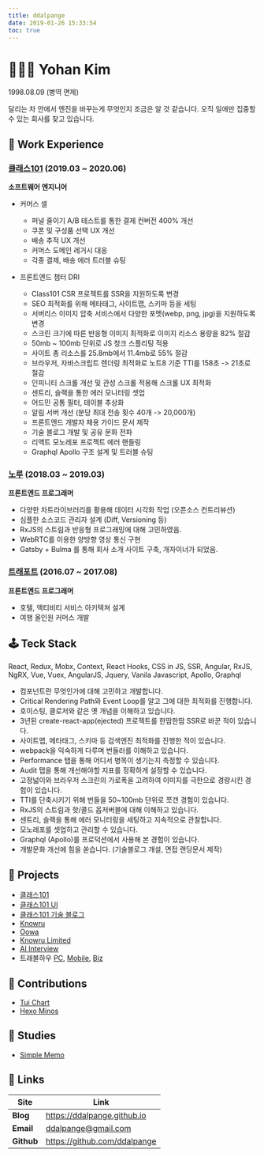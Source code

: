 ```yaml
---
title: ddalpange
date: 2019-01-26 15:33:54
toc: true
---
```


# 👨🏻‍💻 Yohan Kim

1998.08.09 (병역 면제)

달리는 차 안에서 엔진을 바꾸는게 무엇인지 조금은 알 것 같습니다.
오직 일에만 집중할 수 있는 회사를 찾고 있습니다.


## 📌 Work Experience

### [클래스101](https://class101.net) (2019.03 ~ 2020.06)

**소프트웨어 엔지니어**

- 커머스 셀
  - 퍼널 줄이기 A/B 테스트를 통한 결제 컨버전 400% 개선
  - 쿠폰 및 구성품 선택 UX 개선 
  - 배송 추적 UX 개선
  - 커머스 도메인 레거시 대응
  - 각종 결제, 배송 에러 트러블 슈팅
  
- 프론트엔드 챕터 DRI
  - Class101 CSR 프로젝트를 SSR을 지원하도록 변경
  - SEO 최적화를 위해 메타태그, 사이트맵, 스키마 등을 세팅
  - 서버리스 이미지 압축 서비스에서 다양한 포멧(webp, png, jpg)을 지원하도록 변경 
  - 스크린 크기에 따른 반응형 이미지 최적화로 이미지 리소스 용량을 82% 절감 
  - 50mb ~ 100mb 단위로 JS 청크 스플리팅 적용 
  - 사이트 총 리소스를 25.8mb에서 11.4mb로 55% 절감
  - 브라우저, 자바스크립트 렌더링 최적화로 노트8 기준 TTI를 158초 -> 21초로 절감
  - 인피니티 스크롤 개선 및 관성 스크롤 적용해 스크롤 UX 최적화
  - 센트리, 슬랙을 통한 에러 모니터링 셋업
  - 어드민 공통 필터, 테이블 추상화
  - 알림 서버 개선 (분당 최대 전송 횟수 40개 -> 20,000개)
  - 프론트엔드 개발자 채용 가이드 문서 제작
  - 기술 블로그 개발 및 공유 문화 전파
  - 리액트 모노레포 프로젝트 에러 핸들링 
  - Graphql Apollo 구조 설계 및 트러블 슈팅 

### [노루](http://knowru.com) (2018.03 ~ 2019.03)

**프론트엔드 프로그래머**

- 다양한 차트라이브러리를 활용해 데이터 시각화 작업 (오픈소스 컨트리뷰션)
- 심플한 소스코드 관리자 설계 (Diff, Versioning 등)
- RxJS의 스트림과 반응형 프로그래밍에 대해 고민하였음.
- WebRTC를 이용한 양방향 영상 통신 구현
- Gatsby + Bulma 를 통해 회사 소개 사이트 구축, 개자이너가 되었음.

### [트래포트](https://m.travelhow.com) (2016.07 ~ 2017.08)

**프론트엔드 프로그래머**

- 호텔, 액티비티 서비스 아키텍쳐 설계
- 여행 올인원 커머스 개발

## 🕹 Teck Stack

React, Redux, Mobx, Context, React Hooks, CSS in JS, SSR, Angular, RxJS, NgRX, Vue, Vuex, AngularJS, Jquery, Vanila Javascript, Apollo, Graphql


- 컴포넌트란 무엇인가에 대해 고민하고 개발합니다.
- Critical Rendering Path와 Event Loop를 알고 그에 대한 최적화를 진행합니다.
- 호이스팅, 클로저와 같은 옛 개념을 이해하고 있습니다.
- 3년된 create-react-app(ejected) 프로젝트를 한땀한땀 SSR로 바꾼 적이 있습니다. 
- 사이트맵, 메타태그, 스키마 등 검색엔진 최적화를 진행한 적이 있습니다.
- webpack을 익숙하게 다루며 번들러를 이해하고 있습니다.
- Performance 탭을 통해 어디서 병목이 생기는지 측정할 수 있습니다.
- Audit 탭을 통해 개선해야할 지표를 정확하게 설정할 수 있습니다.
- 고정넓이와 브라우저 스크린의 가로폭을 고려하여 이미지를 극한으로 경량시킨 경험이 있습니다.
- TTI를 단축시키기 위해 번들을 50~100mb 단위로 쪼갠 경험이 있습니다.
- RxJS의 스트림과 핫/콜드 옵저버블에 대해 이해하고 있습니다.
- 센트리, 슬랙을 통해 에러 모니터링을 세팅하고 지속적으로 관찰합니다.
- 모노레포를 셋업하고 관리할 수 있습니다.
- Graphql (Apollo)를 프로덕션에서 사용해 본 경험이 있습니다.
- 개발문화 개선에 힘을 쏟습니다. (기술블로그 개설, 면접 랜딩문서 제작)

## 🚀 Projects

- [클래스101](https://class101.net)
- [클래스101 UI](https://ui.class101.dev/)
- [클래스101 기술 블로그](https://class101.dev/)
- [Knowru](https://www.knowru.com)
- [Oowa](https://oowa.io)
- [Knowru Limited](https://www.knowrulimited.com)
- [AI Interview](https://www.ai-interview.com)
- 트래블하우 [PC](https://www.travelhow.com), [Mobile](https://m.travelhow.com), [Biz](https://biz.travelhow.biz)

## 🎨 Contributions

- [Tui Chart](https://github.com/nhnent/tui.chart)
- [Hexo Minos](https://github.com/ppoffice/hexo-theme-minos)

## 📖 Studies

- [Simple Memo](https://github.com/ddalpange/simple-memo)

## 🔗 Links

| Site       | Link                         |
| ---------- | ---------------------------- |
| **Blog**   | https://ddalpange.github.io  |
| **Email**  | ddalpange@gmail.com          |
| **Github** | https://github.com/ddalpange |
